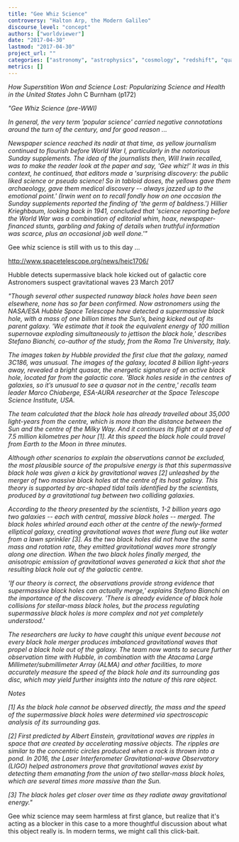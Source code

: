 ```yaml
---
title: "Gee Whiz Science"
controversy: "Halton Arp, the Modern Galileo"
discourse_level: "concept"
authors: ["worldviewer"]
date: "2017-04-30"
lastmod: "2017-04-30"
project_url: ""
categories: ["astronomy", "astrophysics", "cosmology", "redshift", "quasars", "halton arp", "science journalism", "history of science journalism"]
metrics: []
---
```


_How Superstition Won and Science Lost: Popularizing Science and Health in the United States_
John C Burnham (p172)

_"Gee Whiz Science (pre-WWI)_

_In general, the very term 'popular science' carried negative connotations around the turn of the century, and for good reason ..._

_Newspaper science reached its nadir at that time, as yellow journalism continued to flourish before World War I, particularly in the notorious Sunday supplements. The idea of the journalists then, Will Irwin recalled, was to make the reader look at the paper and say, 'Gee whiz!' It was in this context, he continued, that editors made a 'surprising discovery: the public liked science or pseudo science!  So in tabloid doses, the yellows gave them archaeology, gave them medical discovery -- always jazzed up to the emotional point.' (Irwin went on to recall fondly how on one occasion the Sunday supplements reported the finding of 'the germ of baldness.')  Hillier Krieghbaum, looking back in 1941, concluded that 'science reporting before the World War was a combination of editorial whim, hoax, newspaper-financed stunts, garbling and faking of details when truthful information was scarce, plus an occasional job well done.'"_

Gee whiz science is still with us to this day ...

http://www.spacetelescope.org/news/heic1706/

Hubble detects supermassive black hole kicked out of galactic core
Astronomers suspect gravitational waves
23 March 2017

_"Though several other suspected runaway black holes have been seen elsewhere, none has so far been confirmed. Now astronomers using the NASA/ESA Hubble Space Telescope have detected a supermassive black hole, with a mass of one billion times the Sun’s, being kicked out of its parent galaxy. 'We estimate that it took the equivalent energy of 100 million supernovae exploding simultaneously to jettison the black hole,' describes Stefano Bianchi, co-author of the study, from the Roma Tre University, Italy._

_The images taken by Hubble provided the first clue that the galaxy, named 3C186, was unusual. The images of the galaxy, located 8 billion light-years away, revealed a bright quasar, the energetic signature of an active black hole, located far from the galactic core. 'Black holes reside in the centres of galaxies, so it’s unusual to see a quasar not in the centre,' recalls team leader Marco Chiaberge, ESA-AURA researcher at the Space Telescope Science Institute, USA._

_The team calculated that the black hole has already travelled about 35,000 light-years from the centre, which is more than the distance between the Sun and the centre of the Milky Way. And it continues its flight at a speed of 7.5 million kilometres per hour [1]. At this speed the black hole could travel from Earth to the Moon in three minutes._

_Although other scenarios to explain the observations cannot be excluded, the most plausible source of the propulsive energy is that this supermassive black hole was given a kick by gravitational waves [2] unleashed by the merger of two massive black holes at the centre of its host galaxy. This theory is supported by arc-shaped tidal tails identified by the scientists, produced by a gravitational tug between two colliding galaxies._

_According to the theory presented by the scientists, 1-2 billion years ago two galaxies -- each with central, massive black holes -- merged. The black holes whirled around each other at the centre of the newly-formed elliptical galaxy, creating gravitational waves that were flung out like water from a lawn sprinkler [3]. As the two black holes did not have the same mass and rotation rate, they emitted gravitational waves more strongly along one direction. When the two black holes finally merged, the anisotropic emission of gravitational waves generated a kick that shot the resulting black hole out of the galactic centre._

_'If our theory is correct, the observations provide strong evidence that supermassive black holes can actually merge,' explains Stefano Bianchi on the importance of the discovery. 'There is already evidence of black hole collisions for stellar-mass black holes, but the process regulating supermassive black holes is more complex and not yet completely understood.'_

_The researchers are lucky to have caught this unique event because not every black hole merger produces imbalanced gravitational waves that propel a black hole out of the galaxy. The team now wants to secure further observation time with Hubble, in combination with the Atacama Large Millimeter/submillimeter Array (ALMA) and other facilities, to more accurately measure the speed of the black hole and its surrounding gas disc, which may yield further insights into the nature of this rare object._

_Notes_

_[1] As the black hole cannot be observed directly, the mass and the speed of the supermassive black holes were determined via spectroscopic analysis of its surrounding gas._

_[2] First predicted by Albert Einstein, gravitational waves are ripples in space that are created by accelerating massive objects. The ripples are similar to the concentric circles produced when a rock is thrown into a pond. In 2016, the Laser Interferometer Gravitational-wave Observatory (LIGO) helped astronomers prove that gravitational waves exist by detecting them emanating from the union of two stellar-mass black holes, which are several times more massive than the Sun._

_[3] The black holes get closer over time as they radiate away gravitational energy."_

Gee whiz science may seem harmless at first glance, but realize that it's acting as a blocker in this case to a more thoughtful discussion about what this object really is.  In modern terms, we might call this click-bait.
